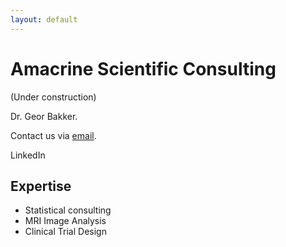 ```yaml
---
layout: default
---
```


# Amacrine Scientific Consulting

(Under construction)

Dr. Geor Bakker.

Contact us via [email](mailto:info@amacrine.nl).

LinkedIn 

## Expertise

- Statistical consulting
- MRI Image Analysis
- Clinical Trial Design


